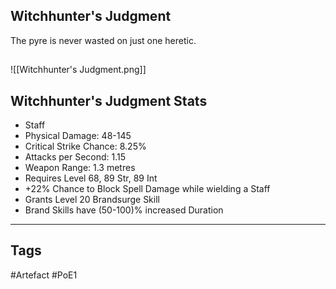 ## Witchhunter's Judgment
The pyre is never wasted on just one heretic.
##
![[Witchhunter's Judgment.png]]
## Witchhunter's Judgment Stats
- Staff
- Physical Damage: 48-145
- Critical Strike Chance: 8.25%
- Attacks per Second: 1.15
- Weapon Range: 1.3 metres
- Requires Level 68, 89 Str, 89 Int
- +22% Chance to Block Spell Damage while wielding a Staff
- Grants Level 20 Brandsurge Skill
- Brand Skills have (50-100)% increased Duration


---
## Tags
#Artefact
#PoE1